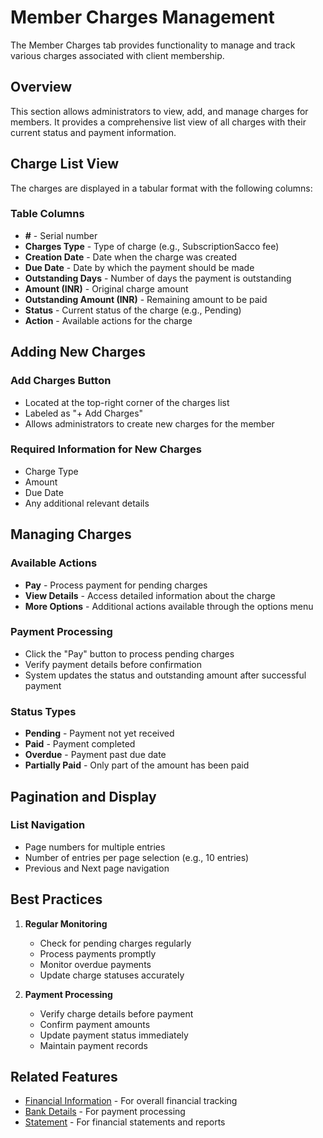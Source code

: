 # Member Charges Management

The Member Charges tab provides functionality to manage and track various charges associated with client membership.

## Overview

This section allows administrators to view, add, and manage charges for members. It provides a comprehensive list view of all charges with their current status and payment information.

## Charge List View

The charges are displayed in a tabular format with the following columns:

### Table Columns
- **#** - Serial number
- **Charges Type** - Type of charge (e.g., SubscriptionSacco fee)
- **Creation Date** - Date when the charge was created
- **Due Date** - Date by which the payment should be made
- **Outstanding Days** - Number of days the payment is outstanding
- **Amount (INR)** - Original charge amount
- **Outstanding Amount (INR)** - Remaining amount to be paid
- **Status** - Current status of the charge (e.g., Pending)
- **Action** - Available actions for the charge

## Adding New Charges

### Add Charges Button
- Located at the top-right corner of the charges list
- Labeled as "+ Add Charges"
- Allows administrators to create new charges for the member

### Required Information for New Charges
- Charge Type
- Amount
- Due Date
- Any additional relevant details

## Managing Charges

### Available Actions
- **Pay** - Process payment for pending charges
- **View Details** - Access detailed information about the charge
- **More Options** - Additional actions available through the options menu

### Payment Processing
- Click the "Pay" button to process pending charges
- Verify payment details before confirmation
- System updates the status and outstanding amount after successful payment

### Status Types
- **Pending** - Payment not yet received
- **Paid** - Payment completed
- **Overdue** - Payment past due date
- **Partially Paid** - Only part of the amount has been paid

## Pagination and Display

### List Navigation
- Page numbers for multiple entries
- Number of entries per page selection (e.g., 10 entries)
- Previous and Next page navigation

## Best Practices

1. **Regular Monitoring**
   - Check for pending charges regularly
   - Process payments promptly
   - Monitor overdue payments
   - Update charge statuses accurately

2. **Payment Processing**
   - Verify charge details before payment
   - Confirm payment amounts
   - Update payment status immediately
   - Maintain payment records

## Related Features

- [Financial Information](./financial-information.md) - For overall financial tracking
- [Bank Details](./bank-details.md) - For payment processing
- [Statement](./client-statement.md) - For financial statements and reports 